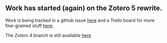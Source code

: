 ## Work has started (again) on the Zotero 5 rewrite.

Work is being tracked in a github issue [here](https://github.com/retorquere/zotero-better-bibtex/issues/555) and a
Trello board for more fine-grained stuff [here](https://trello.com/b/OpJQyVTP/better-bibtex-for-zotero-5).

The Zotero 4 branch is still available [here](https://github.com/retorquere/zotero-better-bibtex/tree/zotero-4)
